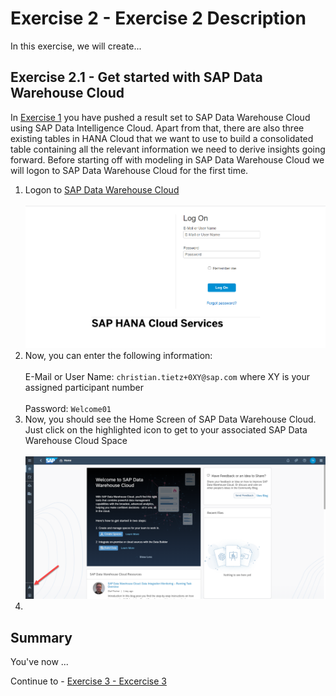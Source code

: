 
# Exercise 2 - Exercise 2 Description

In this exercise, we will create...

## Exercise 2.1 - Get started with SAP Data Warehouse Cloud

In [Exercise 1](../ex1/README.md) you have pushed a result set to SAP Data Warehouse Cloud using SAP Data Intelligence Cloud. Apart from that, there are also three existing tables in HANA Cloud that we want to use to build a consolidated table containing all the relevant information we need to derive insights going forward. Before starting off with modeling in SAP Data Warehouse Cloud we will logon to SAP Data Warehouse Cloud for the first time.

1. Logon to <a href="https://di-dwc-teched2021.eu10.hcs.cloud.sap/">SAP Data Warehouse Cloud </a><br> 
<br>![](./images/ex2_0.png)
2. Now, you can enter the following information:<br>
   <br> E-Mail or User Name: `christian.tietz+0XY@sap.com`  where XY is your assigned participant number<br>
   <br> Password: `Welcome01`<br>
3. Now, you should see the Home Screen of SAP Data Warehouse Cloud. Just click on the highlighted icon to get to your associated SAP Data Warehouse Cloud Space<br> 
<br>![](./images/ex2_1.png)<br>
4. 








## Summary

You've now ...

Continue to - [Exercise 3 - Excercise 3 ](../ex3/README.md)
